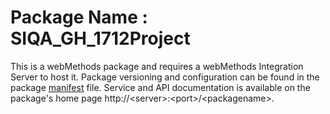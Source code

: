 # Package Name : SIQA_GH_1712Project
This is a webMethods package and requires a webMethods Integration Server to host it. Package versioning and configuration can be found in the package [manifest](./SIQA_GH_1712Project/manifest.v3) file. Service and API documentation is available on the package's home page http://&lt;server&gt;:&lt;port&gt;/&lt;packagename>.